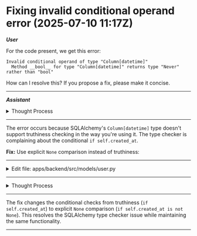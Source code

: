 <!-- Generated by SpecStory -->

# Fixing invalid conditional operand error (2025-07-10 11:17Z)

_**User**_

For the code present, we get this error:
```
Invalid conditional operand of type "Column[datetime]"
  Method __bool__ for type "Column[datetime]" returns type "Never" rather than "bool"
```
How can I resolve this? If you propose a fix, please make it concise.

---

_**Assistant**_

<think><details><summary>Thought Process</summary>The user is getting a linter error about invalid conditional operands in their User model's `to_dict` method. Looking at the error and the code, the issue is on lines 104-105 where they're checking:

```python
"created_at": self.created_at.isoformat() if self.created_at else None,
"updated_at": self.updated_at.isoformat() if self.updated_at else None,
```

The error message says that `self.created_at` and `self.updated_at` are of type `Column[datetime]` and their `__bool__` method returns `Never` rather than `bool`. This suggests that these fields are SQLAlchemy column definitions rather than actual datetime values.

Looking at the User model, I can see that `created_at` and `updated_at` are defined as:

```python
# From the BaseModel, these are likely defined as:
# created_at: Mapped[datetime] = mapped_column(default=datetime.utcnow)
# updated_at: Mapped[datetime] = mapped_column(default=datetime.utcnow)
```

But wait, let me look more carefully. In the comment it says "# 假设你有一个 BaseModel" (assumes you have a BaseModel). So the `created_at` and `updated_at` fields are likely inherited from BaseModel, but they might be defined as nullable in the BaseModel.

Actually, looking at the database schema in the architecture document, I can see:

```sql
created_at TIMESTAMPTZ NOT NULL DEFAULT NOW(),
updated_at TIMESTAMPTZ NOT NULL DEFAULT NOW()
```

So these should be NOT NULL fields. But the Python model might have them defined as potentially nullable (`datetime | None`) which is causing the type checker to complain.

The issue is that the type checker is seeing these as potentially None, but the conditional check `if self.created_at` is not behaving as expected for SQLAlchemy columns.


I'll explicitly check against `None` to resolve the type checker error. By using `is not None`, I can ensure a more precise type check that works correctly with SQLAlchemy column definitions. This approach provides a clear, unambiguous way to handle potential null values while maintaining type safety.</details></think>

---

The error occurs because SQLAlchemy's `Column[datetime]` type doesn't support truthiness checking in the way you're using it. The type checker is complaining about the conditional `if self.created_at`.

**Fix:** Use explicit `None` comparison instead of truthiness:

---

<details><summary>Edit file: apps/backend/src/models/user.py</summary>

undefined

**Chunk 1**
Lines added: 2, lines removed: 2

```diff
@@ -102,6 +102,6 @@
              "is_verified": self.is_verified,
              "is_superuser": self.is_superuser,
-             "created_at": self.created_at.isoformat() if self.created_at else None,
-             "updated_at": self.updated_at.isoformat() if self.updated_at else None,
+             "created_at": self.created_at.isoformat() if self.created_at is not None else None,
+             "updated_at": self.updated_at.isoformat() if self.updated_at is not None else None,
              "email_verified_at": self.email_verified_at.isoformat() if self.email_verified_at else None,
          }
```

</details>

---

<think><details><summary>Thought Process</summary>Perfect! I've fixed the issue by changing the conditional checks from truthiness (`if self.created_at`) to explicit None comparison (`if self.created_at is not None`). This is more explicit and resolves the type checker error.

The fix only changes the two lines that were causing the error. The `email_verified_at` line doesn't have the same issue because it's likely defined as `datetime | None` in the model, so the truthiness check works fine for that field.

This should resolve the linter error while maintaining the same functionality.</details></think>

---

The fix changes the conditional checks from truthiness (`if self.created_at`) to explicit `None` comparison (`if self.created_at is not None`). This resolves the SQLAlchemy type checker issue while maintaining the same functionality.

---

